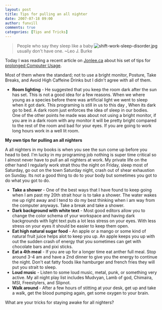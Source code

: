 ```yaml
---
layout: post
title: Tips for pulling an all nighter 
date: 2007-07-18 09:00
author: funvill
comments: true
categories: [Tips and Tricks]
---
```

<img src="http://www.abluestar.com/blog/wp-content/uploads/2007/07/shift-work-sleep-disorder.thumbnail.jpg" alt="shift-work-sleep-disorder.jpg" align="right" />
<blockquote>People who say they sleep like a baby usually don't have one.
~Leo J. Burke</blockquote>
Today I was reading a recent article on <a href="http://www.jonlee.ca/">Jonlee.ca</a> about his set of tips for <a href="http://www.jonlee.ca/10-tips-for-prolonged-computer-usage/">prolonged Computer Usage</a>.

Most of them where the standard; not to use a bright monitor, Posture, Take Breaks, and Avoid High Caffeine Drinks but I didn't agree with all of them.
<ul>
	<li><strong>Room lighting</strong> - He suggested that you keep the room dark after the sun has set. This is not a good idea for a few reasons. When we where young as a species before there was artificial light we went to sleep when it got dark. This programing is still in us to this day , When its dark go to bed. A dark room just enforces the idea of sleep in our bodies. One of the other points he made was about not using a bright monitor, if you are in a dark room with any monitor it will be pretty bright compared to the rest of the room and bad for your eyes. If you are going to work long hours work in a well lit room.</li>
</ul>
<strong>My own tips for pulling an all nighters</strong>

A all nighters in my books is when you see the sun come up before you head to bed. I'm lucky in my programing job nothing is super time critical so I almost never have to pull an all nighters at work. My private life on the other hand I regularly work strait thou the night on Friday, sleep most of Saturday, go out on the town Saturday night, crash out of shear exhaustion on Sunday. Its not a good thing to do to your body but sometimes you got to do what you got to do.
<ul>
	<li><strong>Take a shower </strong>- One of the best ways that I have found to keep going when I am past my 20th strait hour is to take a shower. The water wakes me up right away and I tend to do my best thinking when i am way from the computer anyways.  Take a break and take a shower.</li>
	<li><strong>Dark background with white text</strong> - Most good editors allow you to change the color schema of your workspace and having dark backgrounds with light text puts a lot less stress on your eyes. With less stress on your eyes it should be easier to keep them open.</li>
	<li><strong>Eat high natural sugar food</strong> - An apple or a mango or some kind of natural fruit juice helps alot to keep you up.  An apple keeps you up with out the sudden crash of energy that you sometimes can get with chocolate bars and pixi sticks.</li>
	<li><strong>Eat a 4th meal</strong> - If you are up for a longer time eat anther full meal. Stop around 3-4 am and have a 2nd dinner to give you the energy to continue the night. Don't eat fatty foods like hamburger and french fries they will put you strait to sleep.</li>
	<li><strong>Loud music</strong> - Listen to some loud music, metal, punk, or something very active. My all night play list includes Mudvyan, Lamb of god, Chimaira, MSI, Freestylers, and Slipnot.</li>
	<li><strong>Walk around </strong>- After a few hours of stitting at your desk, get up and take a walk, get the blood pumping again, get some oxygen to your brain.</li>
</ul>
What are your tricks for staying awake for all nighters?
